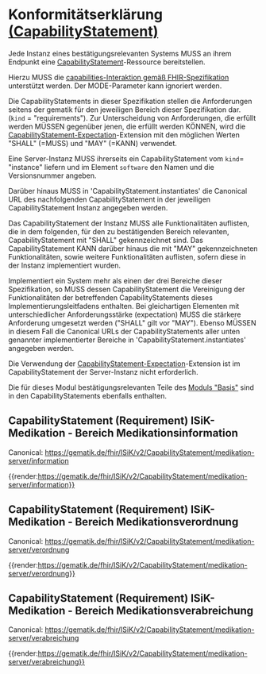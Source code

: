 # Konformitätserklärung [(CapabilityStatement)](http://hl7.org/fhir/capabilitystatement.html)

Jede Instanz eines bestätigungsrelevanten Systems MUSS an ihrem Endpunkt eine [CapabilityStatement](http://hl7.org/fhir/capabilitystatement.html)-Ressource bereitstellen.

Hierzu MUSS die [capabilities-Interaktion gemäß FHIR-Spezifikation](http://hl7.org/fhir/http.html#capabilities) unterstützt werden.
Der MODE-Parameter kann ignoriert werden.

Die CapabilityStatements in dieser Spezifikation stellen die Anforderungen seitens der gematik für den jeweiligen Bereich dieser Spezifikation dar. (`kind` = "requirements"). Zur Unterscheidung von Anforderungen, die erfüllt werden MÜSSEN gegenüber jenen, die erfüllt werden KÖNNEN, wird die [CapabilityStatement-Expectation](http://hl7.org/fhir/extension-capabilitystatement-expectation.html)-Extension mit den möglichen Werten "SHALL" (=MUSS) und "MAY" (=KANN) verwendet.

Eine Server-Instanz MUSS ihrerseits ein CapabilityStatement vom `kind`= "instance" liefern und im Element `software` den Namen und die Versionsnummer angeben.

Darüber hinaus MUSS in 'CapabilityStatement.instantiates' die Canonical URL des nachfolgenden CapabilityStatement in der jeweiligen CapabilityStatement Instanz angegeben werden.

Das CapabilityStatement der Instanz MUSS alle Funktionalitäten auflisten, die in dem folgenden, für den zu bestätigenden Bereich relevanten, CapabilityStatement mit "SHALL" gekennzeichnet sind. Das CapabilityStatement KANN darüber hinaus die mit "MAY" gekennzeichneten Funktionalitäten, sowie weitere Funktionalitäten auflisten, sofern diese in der Instanz implementiert wurden.

Implementiert ein System mehr als einen der drei Bereiche dieser Spezifikation, so MUSS dessen CapabilityStatement die Vereinigung der Funktionalitäten der betreffenden CapabilityStatements dieses Implementierungsleitfadens enthalten. Bei gleichartigen Elementen mit unterschiedlicher Anforderungsstärke (expectation) MUSS die stärkere Anforderung umgesetzt werden ("SHALL" gilt vor "MAY"). Ebenso MÜSSEN in diesem Fall die Canonical URLs der CapabilityStatements aller unten genannter implementierter Bereiche in 'CapabilityStatement.instantiates' angegeben werden.

Die Verwendung der [CapabilityStatement-Expectation](http://hl7.org/fhir/extension-capabilitystatement-expectation.html)-Extension ist im CapabilityStatement der Server-Instanz nicht erforderlich.

Die für dieses Modul bestätigungsrelevanten Teile des [Moduls "Basis"](https://simplifier.net/guide/implementierungsleitfadenisik-basismodul/ImplementationGuide-markdown-Einfuehrung?version=current) sind in den CapabilityStatements ebenfalls enthalten.


## CapabilityStatement (Requirement) ISiK-Medikation - Bereich Medikationsinformation

Canonical: https://gematik.de/fhir/ISiK/v2/CapabilityStatement/medikation-server/information

{{render:https://gematik.de/fhir/ISiK/v2/CapabilityStatement/medikation-server/information}}

## CapabilityStatement (Requirement) ISiK-Medikation - Bereich Medikationsverordnung

Canonical: https://gematik.de/fhir/ISiK/v2/CapabilityStatement/medikation-server/verordnung

{{render:https://gematik.de/fhir/ISiK/v2/CapabilityStatement/medikation-server/verordnung}}

## CapabilityStatement (Requirement) ISiK-Medikation - Bereich Medikationsverabreichung

Canonical: https://gematik.de/fhir/ISiK/v2/CapabilityStatement/medikation-server/verabreichung

{{render:https://gematik.de/fhir/ISiK/v2/CapabilityStatement/medikation-server/verabreichung}}

